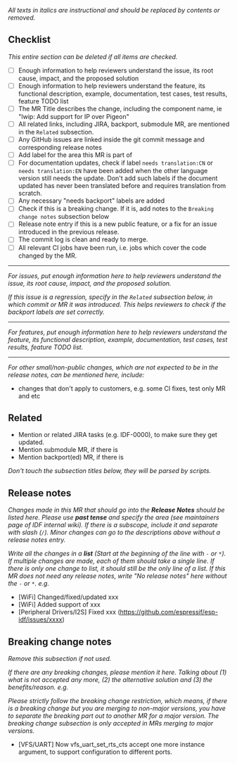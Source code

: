 _All texts in italics are instructional and should be replaced by contents or removed._

## Checklist

_This entire section can be deleted if all items are checked._

* [ ] Enough information to help reviewers understand the issue, its root cause, impact, and the proposed solution
* [ ] Enough information to help reviewers understand the feature, its functional description, example, documentation, test cases, test results, feature TODO list
* [ ] The MR Title describes the change, including the component name, ie "lwip: Add support for IP over Pigeon"
* [ ] All related links, including JIRA, backport, submodule MR, are mentioned in the `Related` subsection.
* [ ] Any GitHub issues are linked inside the git commit message and corresponding release notes
* [ ] Add label for the area this MR is part of
* [ ] For documentation updates, check if label `needs translation:CN` or `needs translation:EN` have been added when the other language version still needs the update. Don't add such labels if the document updated has never been translated before and requires translation from scratch.
* [ ] Any necessary "needs backport" labels are added
* [ ] Check if this is a breaking change. If it is, add notes to the `Breaking change notes` subsection below
* [ ] Release note entry if this is a new public feature, or a fix for an issue introduced in the previous release.
* [ ] The commit log is clean and ready to merge.
* [ ] All relevant CI jobs have been run, i.e. jobs which cover the code changed by the MR.

---

_For issues, put enough information here to help reviewers understand the issue, its root cause, impact, and the proposed solution._

_If this issue is a regression, specify in the `Related` subsection below, in which commit or MR it was introduced. This helps reviewers to check if the backport labels are set correctly._

---

_For features, put enough information here to help reviewers understand the feature, its functional description, example, documentation, test cases, test results, feature TODO list._

---

_For other small/non-public changes, which are not expected to be in the release notes, can be mentioned here, include:_

 * changes that don't apply to customers, e.g. some CI fixes, test only MR and etc

## Related

* Mention or related JIRA tasks (e.g. IDF-0000), to make sure they get updated.
* Mention submodule MR, if there is
* Mention backport(ed) MR, if there is

_Don't touch the subsection titles below, they will be parsed by scripts._

## Release notes <!-- Mandatory -->

_Changes made in this MR that should go into the **Release Notes** should be listed here. Please use **past tense** and *specify the area (see maintainers page of IDF internal wiki)*. If there is a subscope, include it and separate with slash (`/`). Minor changes can go to the descriptions above without a release notes entry._

_Write all the changes in a **list** (Start at the beginning of the line with `-` or `*`). If multiple changes are made, each of them should take a single line. If there is only one change to list, it should still be the only line of a list. If this MR does not need any release notes, write "No release notes" here without the `-` or `*`. e.g._

* [WiFi] Changed/fixed/updated xxx
* [WiFi] Added support of xxx
* [Peripheral Drivers/I2S] Fixed xxx (https://github.com/espressif/esp-idf/issues/xxxx)

## Breaking change notes

_Remove this subsection if not used._

_If there are any breaking changes, please mention it here. Talking about (1) what is not accepted any more, (2) the alternative solution and (3) the benefits/reason. e.g._

_Please strictly follow the breaking change restriction, which means, if there is a breaking change but you are merging to non-major versions, you have to separate the breaking part out to another MR for a major version. The breaking change subsection is only accepted in MRs merging to major versions._

* [VFS/UART] Now vfs_uart_set_rts_cts accept one more instance argument, to support configuration to different ports.
